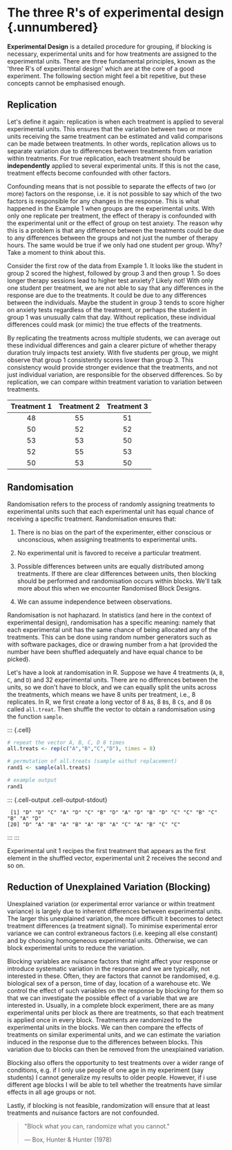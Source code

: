 # The three R's of experimental design {.unnumbered}

**Experimental Design** is a detailed procedure for grouping, if blocking is necessary, experimental units and for how treatments are assigned to the experimental units. There are three fundamental principles, known as the 'three R's of experimental design' which are at the core of a good experiment. The following section might feel a bit repetitive, but these concepts cannot be emphasised enough.

## Replication

Let's define it again: replication is when each treatment is applied to several experimental units. This ensures that the variation between two or more units receiving the same treatment can be estimated and valid comparisons can be made between treatments. In other words, replication allows us to separate variation due to differences between treatments from variation within treatments. For true replication, each treatment should be **independently** applied to several experimental units. If this is not the case, treatment effects become confounded with other factors.

Confounding means that is not possible to separate the effects of two (or more) factors on the response, i.e. it is not possible to say which of the two factors is responsible for any changes in the response. This is what happened in the Example 1 when groups are the experimental units. With only one replicate per treatment, the effect of therapy is confounded with the experimental unit or the effect of group on test anxiety. The reason why this is a problem is that any difference between the treatments could be due to any differences between the groups and not just the number of therapy hours. The same would be true if we only had one student per group. Why? Take a moment to think about this.

Consider the first row of the data from Example 1. It looks like the student in group 2 scored the highest, followed by group 3 and then group 1. So does longer therapy sessions lead to higher test anxiety? Likely not! With only one student per treatment, we are not able to say that any differences in the response are due to the treatments. It could be due to any differences between the individuals. Maybe the student in group 3 tends to score higher on anxiety tests regardless of the treatment, or perhaps the student in group 1 was unusually calm that day. Without replication, these individual differences could mask (or mimic) the true effects of the treatments.

By replicating the treatments across multiple students, we can average out these individual differences and gain a clearer picture of whether therapy duration truly impacts test anxiety. With five students per group, we might observe that group 1 consistently scores lower than group 3. This consistency would provide stronger evidence that the treatments, and not just individual variation, are responsible for the observed differences. So by replication, we can compare within treatment variation to variation between treatments.

| Treatment 1 | Treatment 2 | Treatment 3 |
|:-----------:|:-----------:|:-----------:|
|     48      |     55      |     51      |
|     50      |     52      |     52      |
|     53      |     53      |     50      |
|     52      |     55      |     53      |
|     50      |     53      |     50      |

<!-- ::: {.callout-tip icon="false"} -->
<!-- ## Example 3.1 -->

<!-- Maybe the co2 uptake data? -->
<!-- ::: -->

## Randomisation

Randomisation refers to the process of randomly assigning treatments to experimental units such that each experimental unit has equal chance of receiving a specific treatment. Randomisation ensures that:

1.  There is no bias on the part of the experimenter, either conscious or unconscious, when assigning treatments to experimental units.

2.  No experimental unit is favored to receive a particular treatment.

3.  Possible differences between units are equally distributed among treatments. If there are clear differences between units, then blocking should be performed and randomisation occurs within blocks. We'll talk more about this when we encounter Randomised Block Designs. 

4.  We can assume independence between observations.

Randomisation is not haphazard. In statistics (and here in the context of experimental design), randomisation has a specific meaning: namely that each experimental unit has the same chance of being allocated any of the treatments. This can be done using random number generators such as with software packages, dice or drawing number from a hat (provided the number have been shuffled adequately and have equal chance to be picked).

Let's have a look at randomisation in R. Suppose we have 4 treatments (`A`, `B`, `C`, and `D`) and 32 experimental units. There are no differences between the units, so we don't have to block, and we can equally split the units across the treatments, which means we have 8 units per treatment, i.e., 8 replicates. In R, we first create a long vector of 8 `A`s, 8 `B`s, 8 `C`s, and 8 `D`s called `all.treat`. Then shuffle the vector to obtain a randomisation using the function `sample`.






::: {.cell}

```{.r .cell-code}
# repeat the vector A, B, C, D 8 times 
all.treats <- rep(c("A","B","C","D"), times = 8)

# permutation of all.treats (sample withut replacement)
rand1 <- sample(all.treats)

# example output
rand1
```

::: {.cell-output .cell-output-stdout}

```
 [1] "D" "D" "C" "A" "D" "C" "B" "D" "A" "D" "B" "D" "C" "C" "B" "C" "B" "A" "D"
[20] "D" "A" "B" "A" "B" "A" "B" "A" "C" "A" "B" "C" "C"
```


:::
:::






Experimental unit 1 recipes the first treatment that appears as the first element in the shuffled vector, experimental unit 2 receives the second and so on.

## Reduction of Unexplained Variation (Blocking)

Unexplained variation (or experimental error variance or within treatment variance) is largely due to inherent differences between experimental units. The larger this unexplained variation, the more difficult it becomes to detect treatment differences (a treatment signal). To minimise experimental error variance we can control extraneous factors (i.e. keeping all else constant) and by choosing homogeneous experimental units. Otherwise, we can block experimental units to reduce the variation.

Blocking variables are nuisance factors that might affect your response or introduce systematic variation in the response and we are typically, not interested in these. Often, they are factors that cannot be randomised, e.g. biological sex of a person, time of day, location of a warehouse etc. We control the effect of such variables on the response by blocking for them so that we can investigate the possible effect of a variable that we are interested in. Usually, in a complete block experiment, there are as many experimental units per block as there are treatments, so that each treatment is applied once in every block. Treatments are randomized to the experimental units in the blocks. We can then compare the effects of treatments on similar experimental units, and we can estimate the variation induced in the response due to the differences between blocks. This variation due to blocks can then be removed from the unexplained variation.

Blocking also offers the opportunity to test treatments over a wider range of conditions, e.g. if I only use people of one age in my experiment (say students) I cannot generalize my results to older people. However, if i use different age blocks I will be able to tell whether the treatments have similar effects in all age groups or not.

Lastly, if blocking is not feasible, randomization will ensure that at least treatments and nuisance factors are not confounded.

> "Block what you can, randomize what you cannot."
>
> — Box, Hunter & Hunter (1978)
